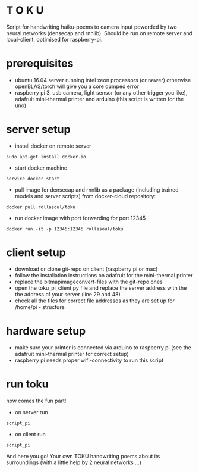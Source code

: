 # T O K U

Script for handwriting haiku-poems to camera input powerded by two neural networks (densecap and rnnlib). Should be run on remote server and local-client, optimised for raspberry-pi. 

# prerequisites
- ubuntu 16.04 server running intel xeon processors (or newer) otherwise openBLAS/torch will give you a core dumped error
- raspberry pi 3, usb camera, light sensor (or any other trigger you like), adafruit mini-thermal printer and arduino (this script is written for the uno)

# server setup

- install docker on remote server
```
sudo apt-get install docker.io
```

- start docker machine
```
service docker start
```

- pull image for densecap and rnnlib as a package (including trained models and server scripts) from docker-cloud repository:
```
docker pull rollasoul/toku

```

- run docker image with port forwarding for port 12345
```
docker run -it -p 12345:12345 rollasoul/toku
```

# client setup

- download or clone git-repo on client (raspberry pi or mac)
- follow the installation instructions on adafruit for the mini-thermal printer
- replace the bitmapimageconvert-files with the git-repo ones
- open the toku_pi_client.py file and replace the server address with the the address of your server (line 29 and 48)
- check all the files for correct file addresses as they are set up for /home/pi - structure

# hardware setup

- make sure your printer is connected via arduino to raspberry pi (see the adafruit mini-thermal printer for correct setup)
- raspberry pi needs proper wifi-connectivity to run this script

# run toku

now comes the fun part! 

- on server run
```
script_pi
```

- on client run 
```
script_pi
```
And here you go! Your own TOKU handwriting poems about its surroundings (with a little help by 2 neural networks ...) 

